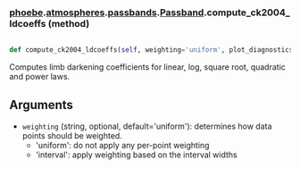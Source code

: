 ### [phoebe](phoebe.md).[atmospheres](phoebe.atmospheres.md).[passbands](phoebe.atmospheres.passbands.md).[Passband](phoebe.atmospheres.passbands.Passband.md).compute_ck2004_ldcoeffs (method)


```py

def compute_ck2004_ldcoeffs(self, weighting='uniform', plot_diagnostics=False)

```



Computes limb darkening coefficients for linear, log, square root,
quadratic and power laws.

Arguments
----------
* `weighting` (string, optional, default='uniform'): determines how data
    points should be weighted.
    * 'uniform':  do not apply any per-point weighting
    * 'interval': apply weighting based on the interval widths

